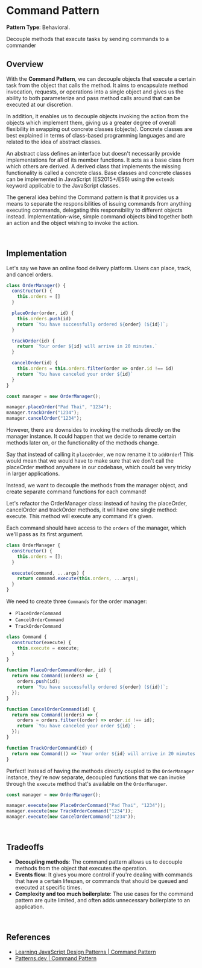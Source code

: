 # Command Pattern

**Pattern Type**: Behavioral.

Decouple methods that execute tasks by sending commands to a commander

## Overview

With the **Command Pattern**, we can decouple objects that execute a certain task from the object that calls the method. It aims to encapsulate method invocation, requests, or operations into a single object and gives us the ability to both parameterize and pass method calls around that can be executed at our discretion.

In addition, it enables us to decouple objects invoking the action from the objects which implement them, giving us a greater degree of overall flexibility in swapping out concrete classes (objects). Concrete classes are best explained in terms of class-based programming languages and are related to the idea of abstract classes.

An abstract class defines an interface but doesn't necessarily provide implementations for all of its member functions. It acts as a base class from which others are derived. A derived class that implements the missing functionality is called a concrete class. Base classes and concrete classes can be implemented in JavaScript (ES2015+/ES6) using the `extends` keyword applicable to the JavaScript classes.

The general idea behind the Command pattern is that it provides us a means to separate the responsibilities of issuing commands from anything executing commands, delegating this responsibility to different objects instead. Implementation-wise, simple command objects bind together both an action and the object wishing to invoke the action.

<br>

## Implementation

Let's say we have an online food delivery platform. Users can place, track, and cancel orders.

```js
class OrderManager() {
  constructor() {
    this.orders = []
  }

  placeOrder(order, id) {
    this.orders.push(id)
    return `You have successfully ordered ${order} (${id})`;
  }

  trackOrder(id) {
    return `Your order ${id} will arrive in 20 minutes.`
  }

  cancelOrder(id) {
    this.orders = this.orders.filter(order => order.id !== id)
    return `You have canceled your order ${id}`
  }
}

const manager = new OrderManager();

manager.placeOrder("Pad Thai", "1234");
manager.trackOrder("1234");
manager.cancelOrder("1234");

```

However, there are downsides to invoking the methods directly on the manager instance. It could happen that we decide to rename certain methods later on, or the functionality of the methods change.

Say that instead of calling it `placeOrder`, we now rename it to `addOrder`! This would mean that we would have to make sure that we don't call the placeOrder method anywhere in our codebase, which could be very tricky in larger applications.

Instead, we want to decouple the methods from the manager object, and create separate command functions for each command!

Let's refactor the OrderManager class: instead of having the placeOrder, cancelOrder and trackOrder methods, it will have one single method: execute. This method will execute any command it's given.

Each command should have access to the `orders` of the manager, which we'll pass as its first argument.

```js
class OrderManager {
  constructor() {
    this.orders = [];
  }

  execute(command, ...args) {
    return command.execute(this.orders, ...args);
  }
}
```

We need to create three `Commands` for the order manager:

- `PlaceOrderCommand`
- `CancelOrderCommand`
- `TrackOrderCommand`

```js
class Command {
  constructor(execute) {
    this.execute = execute;
  }
}

function PlaceOrderCommand(order, id) {
  return new Command((orders) => {
    orders.push(id);
    return `You have successfully ordered ${order} (${id})`;
  });
}

function CancelOrderCommand(id) {
  return new Command((orders) => {
    orders = orders.filter((order) => order.id !== id);
    return `You have canceled your order ${id}`;
  });
}

function TrackOrderCommand(id) {
  return new Command(() => `Your order ${id} will arrive in 20 minutes.`);
}
```

Perfect! Instead of having the methods directly coupled to the `OrderManager` instance, they're now separate, decoupled functions that we can invoke through the `execute` method that's available on the `OrderManager`.

```js
const manager = new OrderManager();

manager.execute(new PlaceOrderCommand("Pad Thai", "1234"));
manager.execute(new TrackOrderCommand("1234"));
manager.execute(new CancelOrderCommand("1234"));
```

<br>

## Tradeoffs

- **Decoupling methods**: The command pattern allows us to decouple methods from the object that executes the operation.
- **Events flow**: It gives you more control if you're dealing with commands that have a certain lifespan, or commands that should be queued and executed at specific times.
- **Complexity and too much boilerplate**: The use cases for the command pattern are quite limited, and often adds unnecessary boilerplate to an application.

<br>

## References

- [Learning JavaScript Design Patterns | Command Pattern](https://www.patterns.dev/posts/classic-design-patterns/#commandpatternjavascript)
- [Patterns.dev | Command Pattern](https://www.patterns.dev/posts/command-pattern/)
